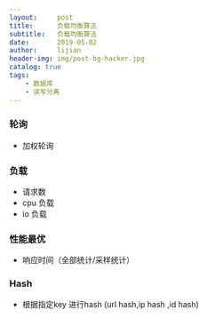 ```yaml
---
layout:     post
title:      负载均衡算法
subtitle:   负载均衡算法
date:       2019-05-02
author:     lijian
header-img: img/post-bg-hacker.jpg
catalog: true
tags:
    - 数据库
    - 读写分离
---
```



### 轮询
* 加权轮询

### 负载
* 请求数
* cpu 负载
* io 负载

### 性能最优
* 响应时间（全部统计/采样统计）


### Hash
* 根据指定key 进行hash (url hash,ip hash ,id hash)